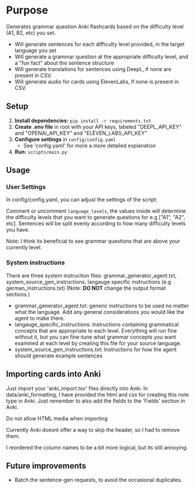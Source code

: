 
# Purpose

Generates grammar question Anki flashcards based on the difficulty level (A1, B2, etc) you set.

- Will generate sentences for each difficulty level provided, in the target language you set
- Will generate a grammar question at the appropriate difficulty level, and a "fun fact" about the sentence structure
- Will generate translations for sentences using DeepL, if none are present in CSV.
- Will generate audio for cards using ElevenLabs, if none is present in CSV.

## Setup

1. **Install dependencies:** `pip install -r requirements.txt`
2. **Create .env file** in root with your API keys, labeled "DEEPL_API_KEY" and "OPENAI_API_KEY" and "ELEVEN_LABS_API_KEY"
3. **Configure settings** in `config/config.yaml`
    - See 'config.yaml' for more a more detailed explanation
4. **Run:** `scripts/main.py`

## Usage

### User Settings

In config/config.yaml, you can adjust the settings of the script:

Comment or uncomment `language_levels`, the values inside will determine the difficulty levels that you want to generate questions for e.g ["A1", "A2", etc]. Sentences will be split evenly according to how many difficulty levels you have.

Note: I think its beneficial to see grammar questions that are above your currently level.

### System instructions

There are three system instruction files: grammar_generator_agent.txt, system_source_gen_instructions, langauge specific instructions (e.g german_instructions.txt) (Note: **DO NOT** change the output format sections.)

- grammar_generator_agent.txt: generic instructions to be used no matter what the language. Add any general considerations you would like the agent to make there.
- langauge_specific_instructions: Instructions containing grammatical concepts that are appropriate to each level. Everything will run fine without it, but you can fine-tune what grammar concepts you want examined at each level by creating this file for your source language.
- system_source_gen_instructions.txt: Instructions for how the agent should generate example sentences

## Importing cards into Anki

Just import your 'anki_import.tsv' files directly into Anki. In data/anki_formatting, I have provided the html and css for creating this note type in Anki. Just remember to also add the fields to the 'Fields' section in Anki.

Do not allow HTML media when importing

Currently Anki doesnt offer a way to skip the header, so I had to remove them.

I reordered the column names to be a bit more logical, but its still annoying.

## Future improvements

- Batch the sentence-gen requests, to avoid the occasional duplicates.
